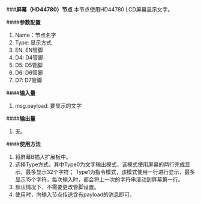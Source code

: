 ###**屏幕（HD44780）节点**
本节点使用HD44780 LCD屏幕显示文字。

####**参数配置**
1. Name：节点名字
2. Type: 显示方式
3. EN: EN管脚
4. D4: D4管脚
5. D5: D5管脚
6. D6: D6管脚
7. D7: D7管脚

####**输入量**
1. msg.payload: 要显示的文字

####**输出量**
1. 无。

####**使用方法**
1. 将屏幕B插入扩展板中。
2. 选择Type方式，其中Type0为文字输出模式，该模式使用屏幕的两行完成显示，最多显示32个字符；
Type1为指令模式，该模式使用一行进行显示，最多显示15个字符，每次输入时，都会将上一次的字符串滚动到屏幕第一行。
3. 默认情况下，不需要更改管脚设置。
4. 使用时，向输入节点传送含有payload的消息即可。
